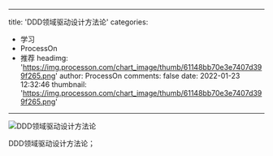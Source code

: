 
---
title: 'DDD领域驱动设计方法论'
categories: 
 - 学习
 - ProcessOn
 - 推荐
headimg: 'https://img.processon.com/chart_image/thumb/61148bb70e3e7407d399f265.png'
author: ProcessOn
comments: false
date: 2022-01-23 12:32:46
thumbnail: 'https://img.processon.com/chart_image/thumb/61148bb70e3e7407d399f265.png'
---

<div>   
<img class="thumb" alt="DDD领域驱动设计方法论" src="https://img.processon.com/chart_image/thumb/61148bb70e3e7407d399f265.png" referrerpolicy="no-referrer">
<p>DDD领域驱动设计方法论；</p>  
</div>
            